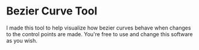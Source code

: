 # Bezier Curve Tool
I made this tool to help visualize how bezier curves behave when changes to the control points are made. You're free to use and change this software as you wish.
